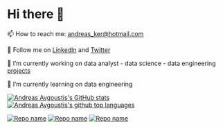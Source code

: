 # Hi there 👋

📫 How to reach me: andreas_ker@hotmail.com

💬 Follow me on [Linkedln](https://www.linkedin.com/in/andreasavgoustis) and [Twitter](https://twitter.com/andreasaugou)

 🔭 I’m currently working on data analyst - data science - data engineering [projects](https://andreasavgou.github.io/)

🌱 I’m currently learning on data engineering

[![Andreas Avgoustis's GitHub stats](https://github-readme-stats.vercel.app/api?username=AndreasAvgou&show_icons=true&include_all_commits=false)](https://github.com/AndreasAvgou/github-readme-stats)
[![Andreas Avgoustis's github top languages](https://github-readme-stats.vercel.app/api/top-langs/?username=AndreasAvgou&layout=compact&show_icons=true)](https://github.com/amarvin/amarvin)


 [![Repo name](https://github-readme-stats.vercel.app/api/pin/?username=AndreasAvgou&repo=Data-Science-Projects&show_icons=true)](https://github.com/AndreasAvgou/Data-Science-Projects)
  [![Repo name](https://github-readme-stats.vercel.app/api/pin/?username=AndreasAvgou&repo=Data-Analytics-Projects&show_icons=true)](https://github.com/AndreasAvgou/Data-Analytics-Projects)
   [![Repo name](https://github-readme-stats.vercel.app/api/pin/?username=AndreasAvgou&repo=Data-Engineering-Projects&show_icons=true)](https://github.com/AndreasAvgou/Data-Engineering-Projects)
 

<!--
**AndreasAvgou/AndreasAvgou** is a ✨ _special_ ✨ repository because its `README.md` (this file) appears on your GitHub profile.

Here are some ideas to get you started:

- 🔭 I’m currently working on ...
- 🌱 I’m currently learning ...
- 👯 I’m looking to collaborate on ...
- 🤔 I’m looking for help with ...
- 💬 Ask me about ...
 📫 How to reach me: ...
- 😄 Pronouns: ...
- ⚡ Fun fact: ...
-->
